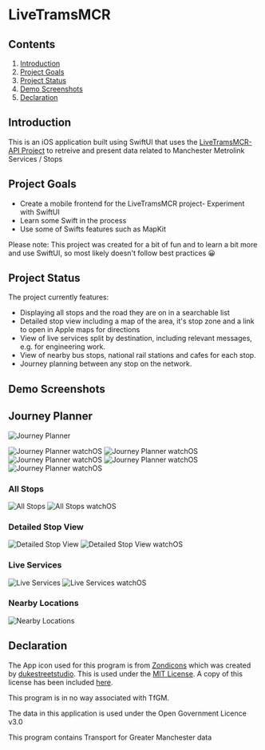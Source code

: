 # LiveTramsMCR

## Contents
1. [Introduction](#introduction)
2. [Project Goals](#project-goals)
3. [Project Status](#project-status)
4. [Demo Screenshots](#demo-screenshots)
5. [Declaration](#declaration)


## Introduction
This is an iOS application built using SwiftUI that uses the [LiveTramsMCR-API Project](https://github.com/dave-t-c/LiveTramsMCR-API) to retreive and present data related to Manchester Metrolink Services / Stops

## Project Goals
- Create a mobile frontend for the LiveTramsMCR project- Experiment with SwiftUI
- Learn some Swift in the process
- Use some of Swifts features such as MapKit

Please note: This project was created for a bit of fun and to learn a bit more and use SwiftUI, so most likely doesn't follow best practices 😀

## Project Status
The project currently features:
- Displaying all stops and the road they are on in a searchable list
- Detailed stop view including a map of the area, it's stop zone and a link to open in Apple maps for directions
- View of live services split by destination, including relevant messages, e.g. for engineering work.
- View of nearby bus stops, national rail stations and cafes for each stop.
- Journey planning between any stop on the network.

## Demo Screenshots
## Journey Planner
![Journey Planner](./Demo-Screenshots/journey-planner.png)

![Journey Planner watchOS](./Demo-Screenshots/journey-planner-watchOS-1.png) 
![Journey Planner watchOS](./Demo-Screenshots/journey-planner-watchOS-2.png)
![Journey Planner watchOS](./Demo-Screenshots/journey-planner-watchOS-3.png)
![Journey Planner watchOS](./Demo-Screenshots/journey-planner-watchOS-4.png)
![Journey Planner watchOS](./Demo-Screenshots/journey-planner-watchOS-5.png)
### All Stops
![All Stops](./Demo-Screenshots/all-stops.png)
![All Stops watchOS](./Demo-Screenshots/all-stops-watchOS.png)

### Detailed Stop View
![Detailed Stop View](./Demo-Screenshots/stop-info.png)
![Detailed Stop View watchOS](./Demo-Screenshots/stop-info-watchOS.png)

### Live Services
![Live Services](./Demo-Screenshots/live-services.png)
![Live Services watchOS](./Demo-Screenshots/live-services-watchOS.png)

### Nearby Locations
![Nearby Locations](./Demo-Screenshots/nearby.png)

## Declaration
The App icon used for this program is from [Zondicons](https://github.com/dukestreetstudio/zondicons) which was 
created by [dukestreetstudio](https://github.com/dukestreetstudio). This is used under the [MIT License](https://github.com/dukestreetstudio/zondicons/blob/master/LICENSE).
A copy of this license has been included [here](./LiveTramsMCR/Shared/Assets.xcassets/AppIconLicense.md).

This program is in no way associated with TfGM.

The data in this application is used under the Open Government Licence v3.0

This program contains Transport for Greater Manchester data
